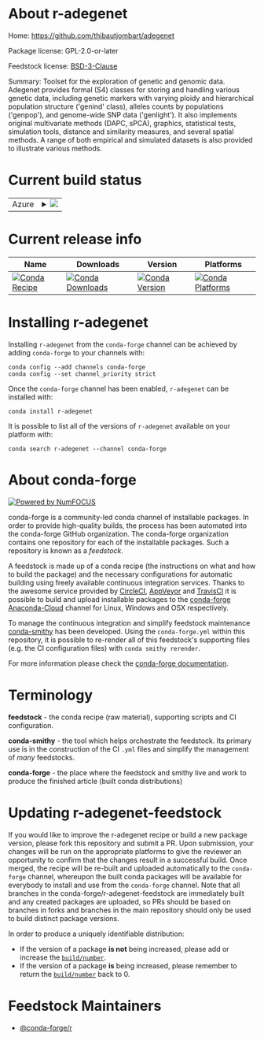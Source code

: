 About r-adegenet
================

Home: https://github.com/thibautjombart/adegenet

Package license: GPL-2.0-or-later

Feedstock license: [BSD-3-Clause](https://github.com/conda-forge/r-adegenet-feedstock/blob/master/LICENSE.txt)

Summary: Toolset for the exploration of genetic and genomic data. Adegenet provides formal (S4) classes for storing and handling various genetic data, including genetic markers with varying ploidy and hierarchical population structure ('genind' class), alleles counts by populations ('genpop'), and genome-wide SNP data ('genlight'). It also implements original multivariate methods (DAPC, sPCA), graphics, statistical tests, simulation tools, distance and similarity measures, and several spatial methods. A range of both empirical and simulated datasets is also provided to illustrate various methods.

Current build status
====================


<table>
    
  <tr>
    <td>Azure</td>
    <td>
      <details>
        <summary>
          <a href="https://dev.azure.com/conda-forge/feedstock-builds/_build/latest?definitionId=7521&branchName=master">
            <img src="https://dev.azure.com/conda-forge/feedstock-builds/_apis/build/status/r-adegenet-feedstock?branchName=master">
          </a>
        </summary>
        <table>
          <thead><tr><th>Variant</th><th>Status</th></tr></thead>
          <tbody><tr>
              <td>linux_64_r_base4.0</td>
              <td>
                <a href="https://dev.azure.com/conda-forge/feedstock-builds/_build/latest?definitionId=7521&branchName=master">
                  <img src="https://dev.azure.com/conda-forge/feedstock-builds/_apis/build/status/r-adegenet-feedstock?branchName=master&jobName=linux&configuration=linux_64_r_base4.0" alt="variant">
                </a>
              </td>
            </tr><tr>
              <td>linux_64_r_base4.1</td>
              <td>
                <a href="https://dev.azure.com/conda-forge/feedstock-builds/_build/latest?definitionId=7521&branchName=master">
                  <img src="https://dev.azure.com/conda-forge/feedstock-builds/_apis/build/status/r-adegenet-feedstock?branchName=master&jobName=linux&configuration=linux_64_r_base4.1" alt="variant">
                </a>
              </td>
            </tr><tr>
              <td>osx_64_r_base4.0</td>
              <td>
                <a href="https://dev.azure.com/conda-forge/feedstock-builds/_build/latest?definitionId=7521&branchName=master">
                  <img src="https://dev.azure.com/conda-forge/feedstock-builds/_apis/build/status/r-adegenet-feedstock?branchName=master&jobName=osx&configuration=osx_64_r_base4.0" alt="variant">
                </a>
              </td>
            </tr><tr>
              <td>osx_64_r_base4.1</td>
              <td>
                <a href="https://dev.azure.com/conda-forge/feedstock-builds/_build/latest?definitionId=7521&branchName=master">
                  <img src="https://dev.azure.com/conda-forge/feedstock-builds/_apis/build/status/r-adegenet-feedstock?branchName=master&jobName=osx&configuration=osx_64_r_base4.1" alt="variant">
                </a>
              </td>
            </tr><tr>
              <td>win_64_r_base4.0</td>
              <td>
                <a href="https://dev.azure.com/conda-forge/feedstock-builds/_build/latest?definitionId=7521&branchName=master">
                  <img src="https://dev.azure.com/conda-forge/feedstock-builds/_apis/build/status/r-adegenet-feedstock?branchName=master&jobName=win&configuration=win_64_r_base4.0" alt="variant">
                </a>
              </td>
            </tr><tr>
              <td>win_64_r_base4.1</td>
              <td>
                <a href="https://dev.azure.com/conda-forge/feedstock-builds/_build/latest?definitionId=7521&branchName=master">
                  <img src="https://dev.azure.com/conda-forge/feedstock-builds/_apis/build/status/r-adegenet-feedstock?branchName=master&jobName=win&configuration=win_64_r_base4.1" alt="variant">
                </a>
              </td>
            </tr>
          </tbody>
        </table>
      </details>
    </td>
  </tr>
</table>

Current release info
====================

| Name | Downloads | Version | Platforms |
| --- | --- | --- | --- |
| [![Conda Recipe](https://img.shields.io/badge/recipe-r--adegenet-green.svg)](https://anaconda.org/conda-forge/r-adegenet) | [![Conda Downloads](https://img.shields.io/conda/dn/conda-forge/r-adegenet.svg)](https://anaconda.org/conda-forge/r-adegenet) | [![Conda Version](https://img.shields.io/conda/vn/conda-forge/r-adegenet.svg)](https://anaconda.org/conda-forge/r-adegenet) | [![Conda Platforms](https://img.shields.io/conda/pn/conda-forge/r-adegenet.svg)](https://anaconda.org/conda-forge/r-adegenet) |

Installing r-adegenet
=====================

Installing `r-adegenet` from the `conda-forge` channel can be achieved by adding `conda-forge` to your channels with:

```
conda config --add channels conda-forge
conda config --set channel_priority strict
```

Once the `conda-forge` channel has been enabled, `r-adegenet` can be installed with:

```
conda install r-adegenet
```

It is possible to list all of the versions of `r-adegenet` available on your platform with:

```
conda search r-adegenet --channel conda-forge
```


About conda-forge
=================

[![Powered by NumFOCUS](https://img.shields.io/badge/powered%20by-NumFOCUS-orange.svg?style=flat&colorA=E1523D&colorB=007D8A)](http://numfocus.org)

conda-forge is a community-led conda channel of installable packages.
In order to provide high-quality builds, the process has been automated into the
conda-forge GitHub organization. The conda-forge organization contains one repository
for each of the installable packages. Such a repository is known as a *feedstock*.

A feedstock is made up of a conda recipe (the instructions on what and how to build
the package) and the necessary configurations for automatic building using freely
available continuous integration services. Thanks to the awesome service provided by
[CircleCI](https://circleci.com/), [AppVeyor](https://www.appveyor.com/)
and [TravisCI](https://travis-ci.com/) it is possible to build and upload installable
packages to the [conda-forge](https://anaconda.org/conda-forge)
[Anaconda-Cloud](https://anaconda.org/) channel for Linux, Windows and OSX respectively.

To manage the continuous integration and simplify feedstock maintenance
[conda-smithy](https://github.com/conda-forge/conda-smithy) has been developed.
Using the ``conda-forge.yml`` within this repository, it is possible to re-render all of
this feedstock's supporting files (e.g. the CI configuration files) with ``conda smithy rerender``.

For more information please check the [conda-forge documentation](https://conda-forge.org/docs/).

Terminology
===========

**feedstock** - the conda recipe (raw material), supporting scripts and CI configuration.

**conda-smithy** - the tool which helps orchestrate the feedstock.
                   Its primary use is in the construction of the CI ``.yml`` files
                   and simplify the management of *many* feedstocks.

**conda-forge** - the place where the feedstock and smithy live and work to
                  produce the finished article (built conda distributions)


Updating r-adegenet-feedstock
=============================

If you would like to improve the r-adegenet recipe or build a new
package version, please fork this repository and submit a PR. Upon submission,
your changes will be run on the appropriate platforms to give the reviewer an
opportunity to confirm that the changes result in a successful build. Once
merged, the recipe will be re-built and uploaded automatically to the
`conda-forge` channel, whereupon the built conda packages will be available for
everybody to install and use from the `conda-forge` channel.
Note that all branches in the conda-forge/r-adegenet-feedstock are
immediately built and any created packages are uploaded, so PRs should be based
on branches in forks and branches in the main repository should only be used to
build distinct package versions.

In order to produce a uniquely identifiable distribution:
 * If the version of a package **is not** being increased, please add or increase
   the [``build/number``](https://docs.conda.io/projects/conda-build/en/latest/resources/define-metadata.html#build-number-and-string).
 * If the version of a package **is** being increased, please remember to return
   the [``build/number``](https://docs.conda.io/projects/conda-build/en/latest/resources/define-metadata.html#build-number-and-string)
   back to 0.

Feedstock Maintainers
=====================

* [@conda-forge/r](https://github.com/conda-forge/r/)


